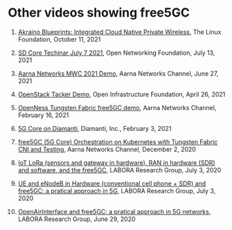 <!-- Google tag (gtag.js) --> <script async src="https://www.googletagmanager.com/gtag/js?id=G-JETJ7TJ805"></script> <script> window.dataLayer = window.dataLayer || []; function gtag(){dataLayer.push(arguments);} gtag('js', new Date()); gtag('config', 'G-JETJ7TJ805'); </script>

# Other videos showing free5GC


1. [Akraino Blueprints: Integrated Cloud Native Private Wireless](https://www.youtube.com/watch?v=yznPX93T0OU), The Linux Foundation, October 11, 2021

2. [SD Core Techinar July 7 2021](https://www.youtube.com/watch?v=-eQzbSxXgSU), Open Networking Foundation, July 13, 2021

3. [Aarna Networks MWC 2021 Demo](https://www.youtube.com/watch?v=wHm42mTF5dk), Aarna Networks Channel, June 27, 2021

4. [OpenStack Tacker Demo](https://www.youtube.com/watch?v=JK0Jp9yA1Kw), Open Infrastructure Foundation, April 26, 2021

5. [OpenNess Tungsten Fabric free5GC demo](https://www.youtube.com/watch?v=cjA346e2NMI), Aarna Networks Channel, February 16, 2021

6. [5G Core on Diamanti](https://www.youtube.com/watch?v=79aa8tNj7Nw), Diamanti, Inc., February 3, 2021

7. [free5GC (5G Core) Orchestration on Kubernetes with Tungsten Fabric CNI and Testing](https://www.youtube.com/watch?v=b78KiFDuibs), Aarna Networks Channel, December 2, 2020

8. [IoT LoRa (sensors and gateway in hardware), RAN in hardware (SDR) and software, and the free5GC](https://www.youtube.com/watch?v=nJpO95LuxLU), LABORA Research Group, July 3, 2020

9. [UE and eNodeB in Hardware (conventional cell phone + SDR) and free5GC: a pratical approach in 5G](https://www.youtube.com/watch?v=ph1dZNrduOU), LABORA Research Group, July 3, 2020

10. [OpenAirInterface and free5GC: a pratical approach in 5G networks](https://www.youtube.com/watch?v=ZZZ8UjgyWn4), LABORA Research Group, June 29, 2020
